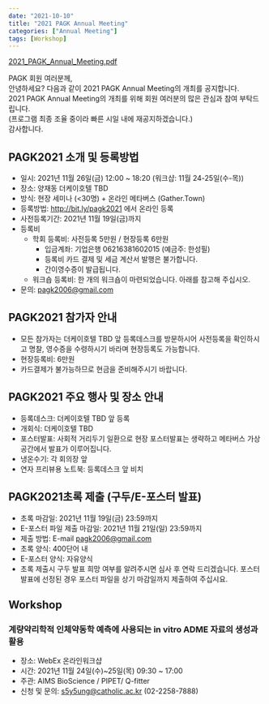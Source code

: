 ```yaml
---
date: "2021-10-10"
title: "2021 PAGK Annual Meeting"
categories: ["Annual Meeting"]
tags: [Workshop]
---
```


[2021_PAGK_Annual_Meeting.pdf](/2021_PAGK_Annual_Meeting.pdf)

PAGK 회원 여러분께,  
안녕하세요? 다음과 같이 2021 PAGK Annual Meeting의 개최를 공지합니다.  
2021 PAGK Annual Meeting의 개최를 위해 회원 여러분의 많은 관심과 참여 부탁드립니다.  
(프로그램 최종 조율 중이라 빠른 시일 내에 재공지하겠습니다.)  
감사합니다.  

## PAGK2021 소개 및 등록방법
- 일시: 2021년 11월 26일(금) 12:00 ~ 18:20 (워크샵: 11월 24-25일(수-목))
- 장소: 양재동 더케이호텔 TBD 
- 방식: 현장 세미나 (<30명) + 온라인 메타버스 (Gather.Town)
- 등록방법: http://bit.ly/pagk2021 에서 온라인 등록
- 사전등록기간: 2021년 11월 19일(금)까지
- 등록비
    - 학회 등록비: 사전등록 5만원 / 현장등록 6만원
        * 입금계좌: 기업은행 06216381602015 (예금주: 한성필)
        * 등록비 카드 결제 및 세금 계산서 발행은 불가합니다.
        * 간이영수증이 발급됩니다.
    - 워크숍 등록비: 한 개의 워크숍이 마련되었습니다. 아래를 참고해 주십시오.
- 문의: pagk2006@gmail.com

## PAGK2021 참가자 안내
- 모든 참가자는 더케이호텔 TBD 앞 등록데스크를 방문하시어 사전등록을 확인하시고 명찰, 영수증을 수령하시기 바라며 현장등록도 가능합니다.
- 현장등록비: 6만원
- 카드결제가 불가능하므로 현금을 준비해주시기 바랍니다.

## PAGK2021 주요 행사 및 장소 안내
- 등록데스크: 더케이호텔 TBD 앞 등록
- 개회식: 더케이호텔 TBD
- 포스터발표: 사회적 거리두기 일환으로 현장 포스터발표는 생략하고 메타버스 가상공간에서 발표가 이루어집니다.
- 냉온수기: 각 회의장 앞
- 연자 프리뷰용 노트북: 등록데스크 앞 비치

## PAGK2021초록 제출 (구두/E-포스터 발표)
- 초록 마감일: 2021년 11월 19일(금) 23:59까지
- E-포스터 파일 제출 마감일: 2021년 11월 21일(일) 23:59까지
- 제출 방법: E-mail pagk2006@gmail.com
- 초록 양식: 400단어 내
- E-포스터 양식: 자유양식
- 초록 제출시 구두 발표 희망 여부를 알려주시면 심사 후 연락 드리겠습니다. 포스터 발표에 선정된 경우 포스터 파일을 상기 마감일까지 제출하여 주십시요.

## Workshop
### 계량약리학적 인체약동학 예측에 사용되는 in vitro ADME 자료의 생성과 활용
- 장소: WebEx 온라인워크샵
- 시간: 2021년 11월 24일(수)~25일(목) 09:30 ~ 17:00
- 주관: AIMS BioScience / PIPET/ Q-fitter
- 신청 및 문의: s5y5ung@catholic.ac.kr (02-2258-7888)


